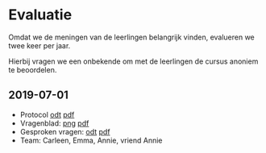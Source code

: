 # Evaluatie

Omdat we de meningen van de leerlingen belangrijk vinden, evalueren we twee keer per jaar.

Hierbij vragen we een onbekende om met de leerlingen de cursus anoniem te beoordelen.

## 2019-07-01

 * Protocol [odt](20190701/Protocol.odt) [pdf](20190701/Protocol.pdf)
 * Vragenblad: [png](20190701/Vragenblad.png) [pdf](20190701/Vragenblad.pdf)
 * Gesproken vragen: [odt](20190701/GesprokenVragen.odt) [pdf](20190701/GesprokenVragen.pdf)
 * Team: Carleen, Emma, Annie, vriend Annie

